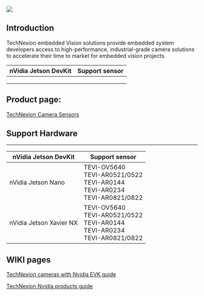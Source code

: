 ![](https://github.com/TechNexion-Vision/TEV-Jetson_Camera_driver/blob/tn_l4t-r32.7.1_kernel-4.9/doc/img/Homepage_Embedded%20Vision_01.png?raw=true)

## Introduction

TechNexion embedded Vision solutions provide embedded system developers access to high-performance, industrial-grade camera solutions to accelerate their time to market for embedded vision projects.



| nVidia Jetson DevKit | Support sensor |
| -------------------- | -------------- |
|                      |                |
|                      |                |
|                      |                |



Product page:
 --------
[TechNexion Camera Sensors](https://www.technexion.com/products/embedded-vision/camera-sensors)

## Support Hardware
--------
|nVidia Jetson DevKit| Support sensor |
|---|---|
|nVidia Jetson Nano| TEVI-OV5640 <br> TEVI-AR0521/0522 <br> TEVI-AR0144 <br> TEVI-AR0234 <br> TEVI-AR0821/0822|
|nVidia Jetson Xavier NX| TEVI-OV5640 <br> TEVI-AR0521/0522 <br> TEVI-AR0144 <br> TEVI-AR0234 <br> TEVI-AR0821/0822|

## WIKI pages
[TechNexion cameras with Nvidia EVK guide](https://developer.technexion.com/docs/tevi-arxxxx-cameras-on-nvidia-jetson-nano)

[TechNexion Nvidia products guide](https://developer.technexion.com/docs/1)
